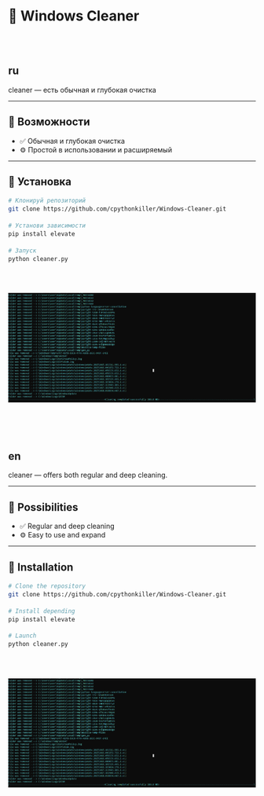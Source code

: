# 🌟 Windows Cleaner
<br><br>
## ru
cleaner — есть обычная и глубокая очистка

---

## 🚀 Возможности

- ✅ Обычная и глубокая очистка
- ⚙️ Простой в использовании и расширяемый

---

## 🧰 Установка

```bash
# Клонируй репозиторий
git clone https://github.com/cpythonkiller/Windows-Cleaner.git

# Установи зависимости
pip install elevate

# Запуск
python cleaner.py
```

<br><br>

![cleaner](cleaner.png)


<br><br><br>

## en
cleaner — offers both regular and deep cleaning.

---

## 🚀 Possibilities

- ✅ Regular and deep cleaning
- ⚙️ Easy to use and expand

---

## 🧰 Installation

```bash
# Clone the repository
git clone https://github.com/cpythonkiller/Windows-Cleaner.git

# Install depending
pip install elevate

# Launch
python cleaner.py
```

<br><br>

![cleaner](cleaner.png)

